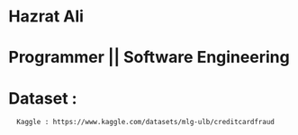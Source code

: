 # Hazrat Ali

# Programmer || Software Engineering

# Dataset : 
      Kaggle : https://www.kaggle.com/datasets/mlg-ulb/creditcardfraud
    